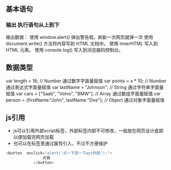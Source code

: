 ## 基本语句
### 输出 执行语句从上到下
输出数据：
使用 window.alert() 弹出警告框。刷新一次网页就弹一次
使用 document.write() 方法将内容写到 HTML 文档中。
使用 innerHTML 写入到 HTML 元素。
使用 console.log() 写入到浏览器的控制台。
## 数据类型
var length = 16;                                  // Number 通过数字字面量赋值
var points = x * 10;                              // Number 通过表达式字面量赋值
var lastName = "Johnson";                         // String 通过字符串字面量赋值
var cars = ["Saab", "Volvo", "BMW"];              // Array  通过数组字面量赋值
var person = {firstName:"John", lastName:"Doe"};  // Object 通过对象字面量赋值




## js引用
- js可以引用外部script标签，外部标签内部不可修改，一般放在网页设计底部以便加载完网页加载
- 也可以在标签里通过属性引入，不过不方便维护
```C++ {.line-numbers} 
<button  onclick="alert('点一下捏一下wyt的脸');">
                点我
            </button>
```